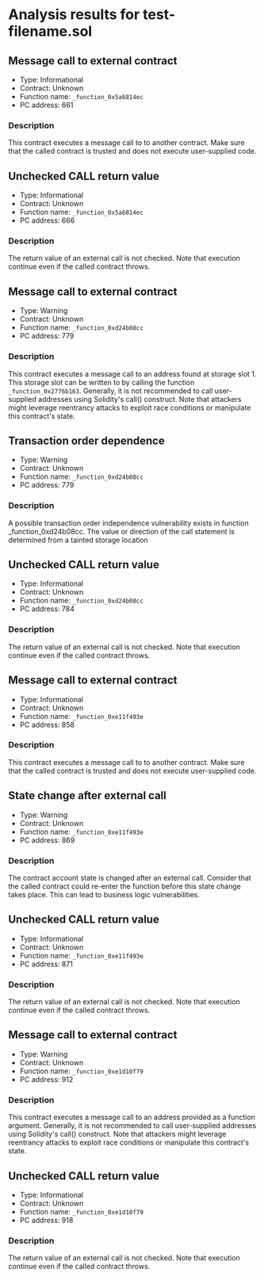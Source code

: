 # Analysis results for test-filename.sol

## Message call to external contract

- Type: Informational
- Contract: Unknown
- Function name: `_function_0x5a6814ec`
- PC address: 661

### Description

This contract executes a message call to to another contract. Make sure that the called contract is trusted and does not execute user-supplied code.

## Unchecked CALL return value

- Type: Informational
- Contract: Unknown
- Function name: `_function_0x5a6814ec`
- PC address: 666

### Description

The return value of an external call is not checked. Note that execution continue even if the called contract throws.

## Message call to external contract

- Type: Warning
- Contract: Unknown
- Function name: `_function_0xd24b08cc`
- PC address: 779

### Description

This contract executes a message call to an address found at storage slot 1. This storage slot can be written to by calling the function `_function_0x2776b163`. Generally, it is not recommended to call user-supplied addresses using Solidity's call() construct. Note that attackers might leverage reentrancy attacks to exploit race conditions or manipulate this contract's state.

## Transaction order dependence

- Type: Warning
- Contract: Unknown
- Function name: `_function_0xd24b08cc`
- PC address: 779

### Description

A possible transaction order independence vulnerability exists in function _function_0xd24b08cc. The value or direction of the call statement is determined from a tainted storage location

## Unchecked CALL return value

- Type: Informational
- Contract: Unknown
- Function name: `_function_0xd24b08cc`
- PC address: 784

### Description

The return value of an external call is not checked. Note that execution continue even if the called contract throws.

## Message call to external contract

- Type: Informational
- Contract: Unknown
- Function name: `_function_0xe11f493e`
- PC address: 858

### Description

This contract executes a message call to to another contract. Make sure that the called contract is trusted and does not execute user-supplied code.

## State change after external call

- Type: Warning
- Contract: Unknown
- Function name: `_function_0xe11f493e`
- PC address: 869

### Description

The contract account state is changed after an external call. Consider that the called contract could re-enter the function before this state change takes place. This can lead to business logic vulnerabilities.

## Unchecked CALL return value

- Type: Informational
- Contract: Unknown
- Function name: `_function_0xe11f493e`
- PC address: 871

### Description

The return value of an external call is not checked. Note that execution continue even if the called contract throws.

## Message call to external contract

- Type: Warning
- Contract: Unknown
- Function name: `_function_0xe1d10f79`
- PC address: 912

### Description

This contract executes a message call to an address provided as a function argument. Generally, it is not recommended to call user-supplied addresses using Solidity's call() construct. Note that attackers might leverage reentrancy attacks to exploit race conditions or manipulate this contract's state.

## Unchecked CALL return value

- Type: Informational
- Contract: Unknown
- Function name: `_function_0xe1d10f79`
- PC address: 918

### Description

The return value of an external call is not checked. Note that execution continue even if the called contract throws.

